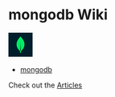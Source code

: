 # mongodb Wiki

![mongodb](images/48x48.png "mongodb")

- [mongodb](https://www.mongodb.com/)

Check out the [Articles](/articles/readme.html)
